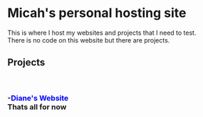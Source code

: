 <head>
  <style>
/* unvisited link */
a:link {
  color: blue;
  text-decoration: none;
}

/* visited link */
a:visited {
  color: blue;
  text-decoration: none;
}

/* mouse over link */
a:hover {
  color: darkblue;
  text-decoration: none;
}

/* selected link */
a:active {
  color: blue;
  text-decoration: none;
}
  </style>
</head>
<h1>Micah's personal hosting site</h1>
  This is where I host my websites and projects that I need to test.<br>
  There is no code on this website but there are projects.<br>
  <h2>Projects</h2><br>
<h3><b>-<a href="https://mk909wbur.github.io/dianes-website/">Diane's Website</a></b><br>
 Thats all for now</h3>
